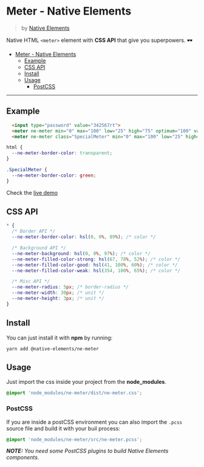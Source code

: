 # Meter - Native Elements
> by [Native Elements](https://github.com/equinusocio/native-elements)

Native HTML `<meter>` element with **CSS API** that give you superpowers. 🕶

<!-- TOC -->

- [Meter - Native Elements](#meter---native-elements)
  - [Example](#example)
  - [CSS API](#css-api)
  - [Install](#install)
  - [Usage](#usage)
    - [PostCSS](#postcss)

<!-- /TOC -->

---

## Example

```html
  <input type="password" value="342567rt">
  <meter ne-meter min="0" max="100" low="25" high="75" optimum="100" value="10"></meter>
  <meter ne-meter class="SpecialMeter" min="0" max="100" low="25" high="75" optimum="100" value="10"></meter>
```

```css
html {
  --ne-meter-border-color: transparent;
}

.SpecialMeter {
  --ne-meter-border-color: green;
}
```

Check the [live demo](https://ne-meter.stackblitz.io/)


## CSS API

```css
* {
  /* Border API */
  --ne-meter-border-color: hsl(0, 0%, 89%); /* color */

  /* Background API */
  --ne-meter-background: hsl(0, 0%, 97%); /* color */
  --ne-meter-filled-color-strong: hsl(67, 78%, 52%); /* color */
  --ne-meter-filled-color-good: hsl(41, 100%, 60%); /* color */
  --ne-meter-filled-color-weak: hsl(354, 100%, 65%); /* color */

  /* Misc API */
  --ne-meter-radius: 5px; /* border-radius */
  --ne-meter-width: 30px; /* unit */
  --ne-meter-height: 3px; /* unit */
}
```

## Install

You can just install it with **npm** by running:
```
yarn add @native-elements/ne-meter
```


## Usage
Just import the css inside your project from the **node_modules**.
```css
@import 'node_modules/ne-meter/dist/ne-meter.css';
```

### PostCSS
If you are inside a postCSS environment you can also import the `.pcss` source file and build it with your buil process:
```css
@import 'node_modules/ne-meter/src/ne-meter.pcss';
```

_**NOTE:** You need some PostCSS plugins to build Native Elements components._